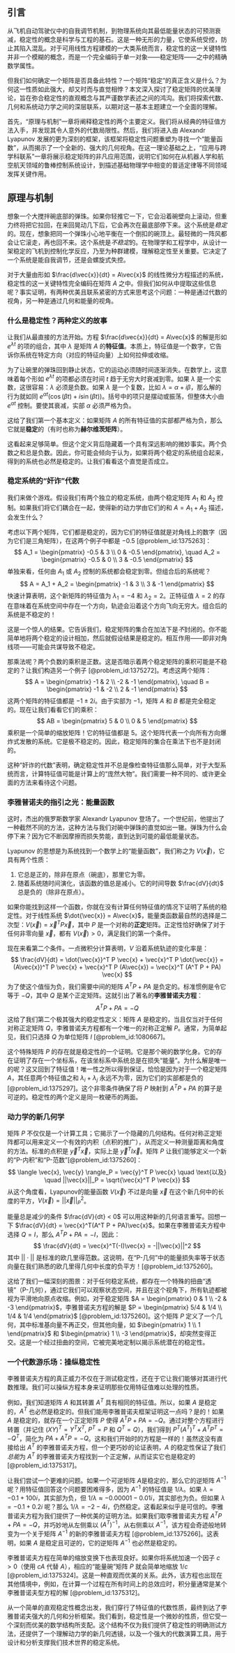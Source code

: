 ## 引言
从飞机自动驾驶仪中的自我调节机制，到物理系统向其最低能量状态的可预测衰减，稳定性的概念是科学与工程的基石。这是一种无形的力量，它使系统受控，防止其陷入混乱。对于可用线性方程建模的一大类系统而言，稳定性的这一关键特性并非一个模糊的概念，而是一个完全编码于单一对象——稳定矩阵——之中的精确数学属性。

但我们如何确定一个矩阵是否具备此特性？一个矩阵“稳定”的真正含义是什么？为何这一性质如此强大，却又时而与直觉相悖？本文深入探讨了稳定矩阵的优美理论，旨在弥合稳定性的直观概念与其严谨数学表述之间的鸿沟。我们将探索代数、几何和系统动力学之间的深层联系，以期对这一基本主题建立一个全面的理解。

首先，“原理与机制”一章将阐释稳定性的两个主要定义。我们将从经典的特征值方法入手，并发现其令人意外的代数局限性。然后，我们将进入由 Alexandr Lyapunov 发展的更为深刻的框架，该框架将稳定性问题重塑为寻找一个“能量函数”，从而揭示了一个全新的、强大的几何视角。在这一理论基础之上，“应用与跨学科联系”一章将展示稳定矩阵的非凡应用范围，说明它们如何在从机器人学和航空航天领域的鲁棒控制系统设计，到描述基础物理学中相变的普适定律等不同领域发挥关键作用。

## 原理与机制

想象一个大搅拌碗底部的弹珠。如果你轻推它一下，它会沿着碗壁向上滚动，但重力终将把它拉回，在来回晃动几下后，它会再次在最底部停下来。这个系统是*稳定*的。现在，想象把同一个弹珠小心地平衡在一个倒扣的碗顶上。最轻微的一阵风都会让它滚走，再也回不来。这个系统是*不稳定*的。在物理学和工程学中，从设计一架稳定的飞机到控制化学反应，乃至为种群建模，理解稳定性至关重要。它决定了一个系统是能自我调节，还是会螺旋式失控。

对于大量由形如 $\frac{d\vec{x}}{dt} = A\vec{x}$ 的线性微分方程描述的系统，稳定性的这一关键特性完全编码在矩阵 $A$ 之中。但我们如何从中提取这些信息呢？事实证明，有两种优美且联系紧密的方式来思考这个问题：一种是通过代数的视角，另一种是通过几何和能量的视角。

### 什么是稳定性？两种定义的故事

让我们从最直接的方法开始。方程 $\frac{d\vec{x}}{dt} = A\vec{x}$ 的解是形如 $e^{\lambda t}$ 的项的组合，其中 $\lambda$ 是矩阵 $A$ 的**特征值**。本质上，特征值是一个数字，它告诉你系统在特定方向（对应的特征向量）上如何拉伸或收缩。

为了让碗里的弹珠回到静止状态，它的运动必须随时间逐渐消失。在数学上，这意味着每个形如 $e^{\lambda t}$ 的项都必须在时间 $t$ 趋于无穷大时衰减到零。如果 $\lambda$ 是一个实数，这很容易：$\lambda$ 必须是负数。如果 $\lambda$ 是一个复数，比如 $\lambda = \alpha + i\beta$，那么解的行为就如同 $e^{\alpha t}(\cos(\beta t) + i\sin(\beta t))$。括号中的项只是摆动或振荡，但整体大小由 $e^{\alpha t}$ 控制。要使其衰减，实部 $\alpha$ 必须严格为负。

这给了我们第一个基本定义：如果矩阵 $A$ 的所有特征值的实部都严格为负，那么它就是**稳定**的（有时也称为**赫尔维茨矩阵**）。

这看起来足够简单。但这个定义背后隐藏着一个具有深远影响的微妙事实。两个负数之和总是负数。因此，你可能会倾向于认为，如果将两个稳定的系统组合起来，得到的系统也必然是稳定的。让我们看看这个直觉是否成立。

### 稳定系统的“奸诈”代数

我们来做个游戏。假设我们有两个独立的稳定系统，由两个稳定矩阵 $A_1$ 和 $A_2$ 控制。如果我们将它们耦合在一起，使得新的动力学由它们的和 $A = A_1 + A_2$ 描述，会发生什么？

考虑以下两个矩阵，它们都是稳定的，因为它们的特征值就是对角线上的数字（因为它们是三角矩阵），在这两个例子中都是 $-0.5$ [@problem_id:1375263]：
$$
A_1 = \begin{pmatrix} -0.5 & 3 \\ 0 & -0.5 \end{pmatrix}, \quad A_2 = \begin{pmatrix} -0.5 & 0 \\ 3 & -0.5 \end{pmatrix}
$$
单独来看，任何由 $A_1$ 或 $A_2$ 控制的系统都会稳定到零。但组合后的系统呢？
$$
A = A_1 + A_2 = \begin{pmatrix} -1 & 3 \\ 3 & -1 \end{pmatrix}
$$
快速计算表明，这个新矩阵的特征值为 $\lambda_1 = -4$ 和 $\lambda_2 = 2$。正特征值 $\lambda=2$ 的存在意味着在系统空间中存在一个方向，轨迹会沿着这个方向飞向无穷大。组合后的系统是不稳定的！

这是一个惊人的结果。它告诉我们，稳定矩阵的集合在加法下是*不*封闭的。你不能简单地将两个稳定的设计相加，然后就假设结果是稳定的。相互作用——即非对角线项——可能会共谋导致不稳定。

那乘法呢？两个负数的乘积是正数。这是否暗示着两个稳定矩阵的乘积可能是不稳定的？让我们构造另一个例子 [@problem_id:1375272]。考虑这两个矩阵：
$$
A = \begin{pmatrix} -1 & 2 \\ -2 & -1 \end{pmatrix}, \quad B = \begin{pmatrix} -1 & -2 \\ 2 & -1 \end{pmatrix}
$$
这两个矩阵的特征值都是 $-1 \pm 2i$。由于实部为 $-1$，矩阵 $A$ 和 $B$ 都是完全稳定的。现在让我们看看它们的乘积：
$$
AB = \begin{pmatrix} 5 & 0 \\ 0 & 5 \end{pmatrix}
$$
乘积是一个简单的缩放矩阵！它的特征值都是 $5$。这个矩阵代表一个向所有方向爆炸式发散的系统。它是极不稳定的。因此，稳定矩阵的集合在乘法下也不是封闭的。

这种“奸诈的代数”表明，确定稳定性并不总是像检查特征值那么简单，对于大型系统而言，计算特征值可能是计算上的“庞然大物”。我们需要一种不同的、或许更全面的方法来看待这个问题。

### 李雅普诺夫的指引之光：能量函数

这时，杰出的俄罗斯数学家 Alexandr Lyapunov 登场了。一个世纪前，他提出了一种截然不同的方法，这种方法与我们对碗中弹珠的直觉如出一辙。弹珠为什么会停下来？因为它不断因摩擦而损失势能，直到达到可能的最低能量状态。

Lyapunov 的思想是为系统找到一个数学上的“能量函数”，我们称之为 $V(\vec{x})$，它具有两个性质：
1.  它总是正的，除非在原点（碗底），那里它为零。
2.  随着系统随时间演化，该函数的值总是减小。它的时间导数 $\frac{dV}{dt}$ 总是负的（除非在原点）。

如果你能找到这样一个函数，你就在没有计算任何特征值的情况下证明了系统的稳定性。对于线性系统 $\dot{\vec{x}} = A\vec{x}$，能量类函数最自然的选择是二次型：$V(\vec{x}) = \vec{x}^T P \vec{x}$，其中 $P$ 是一个对称的**正定**矩阵。正定性恰好确保了对于任何非零向量 $\vec{x}$，都有 $V(\vec{x}) > 0$，满足我们的第一个条件。

现在来看第二个条件。一点微积分计算表明，$V$ 沿着系统轨迹的变化率是：
$$
\frac{dV}{dt} = \dot{\vec{x}}^T P \vec{x} + \vec{x}^T P \dot{\vec{x}} = (A\vec{x})^T P \vec{x} + \vec{x}^T P (A\vec{x}) = \vec{x}^T (A^T P + PA) \vec{x}
$$
为了使这个值恒为负，我们需要中间的矩阵 $A^T P + PA$ 是负定的。标准惯例是令它等于 $-Q$，其中 $Q$ 是某个正定矩阵。这就引出了著名的**李雅普诺夫方程**：
$$
A^T P + P A = -Q
$$
这给了我们第二个极其强大的稳定性定义：矩阵 $A$ 是稳定的，当且仅当对于任何对称正定矩阵 $Q$，李雅普诺夫方程都有一个唯一的对称正定解 $P$。通常，为简单起见，我们只选择 $Q$ 为单位矩阵 $I$ [@problem_id:1080667]。

这个特殊矩阵 $P$ 的存在就是稳定性的一个证明。它是那个碗的数学化身。它的存在证明了存在一个坐标系，在该坐标系中系统总是在损失“能量”。为什么解是唯一的呢？这又回到了特征值！唯一性之所以得到保证，恰恰是因为对于一个稳定矩阵 $A$，其任意两个特征值之和 $\lambda_i + \lambda_j$ 永远不为零，因为它们的实部都是负的 [@problem_id:1375297]。这个非零条件确保了将 $P$ 映射到 $A^TP+PA$ 的算子是可逆的。稳定性的两个定义是同一枚硬币的两面。

### 动力学的新几何学

矩阵 $P$ 不仅仅是一个计算工具；它揭示了一个隐藏的几何结构。任何对称正定矩阵都可以用来定义一个有效的内积（点积的推广），从而定义一种测量距离和角度的方法。标准的点积是 $\vec{y}^T \vec{x}$，实际上是 $\vec{y}^T I \vec{x}$。矩阵 $P$ 让我们能够定义一个新的“P-内积”和“P-范数”[@problem_id:1375260]：
$$
\langle \vec{x}, \vec{y} \rangle_P = \vec{y}^T P \vec{x} \quad \text{以及} \quad ||\vec{x}||_P = \sqrt{\vec{x}^T P \vec{x}}
$$
从这个角度看，Lyapunov的能量函数 $V(\vec{x})$ 不过是向量 $\vec{x}$ 在这个新几何中的长度的平方，$V(\vec{x}) = ||\vec{x}||_P^2$。

能量总是减少的条件 $\frac{dV}{dt} < 0$ 可以用这种新的几何语言重写。回想一下 $\frac{dV}{dt} = \vec{x}^T(A^T P + PA)\vec{x}$。如果在李雅普诺夫方程中选择 $Q=I$，那么 $A^T P + PA = -I$，因此：
$$
\frac{dV}{dt} = \vec{x}^T(-I)\vec{x} = -||\vec{x}||^2
$$
其中 $||\cdot||$ 是标准的欧几里得范数。这说明，在“P-几何”中的能量损失率等于状态向量在我们熟悉的欧几里得几何中长度的负平方！[@problem_id:1375260]。

这给了我们一幅深刻的图景：对于任何稳定系统，都存在一个特殊的扭曲“透镜”（P-几何），通过它我们可以观察状态空间，并且在这个视角下，所有轨迹都被视为平滑地向原点收缩。例如，对于稳定矩阵 $A = \begin{pmatrix} 0 & 1 \\ -2 & -3 \end{pmatrix}$，李雅普诺夫方程的解是 $P = \begin{pmatrix} 5/4 & 1/4 \\ 1/4 & 1/4 \end{pmatrix}$ [@problem_id:1375260]。这个矩阵 $P$ 定义了一个几何，其中标准基向量不再正交，但其他向量，如 $\begin{pmatrix} 1 \\ 1 \end{pmatrix}$ 和 $\begin{pmatrix} 1 \\ -3 \end{pmatrix}$，却突然变得正交。这是一个经过扭曲的空间，它被完美地定制以揭示系统潜在的稳定性。

### 一个代数游乐场：操纵稳定性

李雅普诺夫方程的真正威力不仅在于测试稳定性，还在于它让我们能够对其进行代数推理。我们可以操纵方程本身来证明那些仅用特征值难以处理的性质。

例如，我们知道矩阵 $A$ 和其转置 $A^T$ 具有相同的特征值。所以，如果 $A$ 是稳定的，$A^T$ 也必然是稳定的。但我们能用李雅普诺夫框架证明这一点吗？是的！如果 $A$ 是稳定的，就存在一个正定矩阵 $P$ 使得 $A^T P + PA = -Q$。通过对整个方程进行转置（并记住 $(XY)^T = Y^T X^T$, $P^T=P$ 和 $Q^T=Q$），我们得到 $P^T(A^T)^T + A^T P^T = -Q^T$，简化为 $PA + A^T P = -Q$。这和我们开始时的方程是一样的！虽然这没有直接给出 $A^T$ 的李雅普诺夫方程，但一个更巧妙的论证表明，$A$ 的稳定性保证了我们*总能*为 $A^T$ 的李雅普诺夫方程找到一个正定解，从而证实它也是稳定的 [@problem_id:1375317]。

让我们尝试一个更难的问题。如果一个可逆矩阵 $A$是稳定的，那么它的逆矩阵 $A^{-1}$ 呢？用特征值回答这个问题要困难得多，因为 $A^{-1}$ 的特征值是 $1/\lambda$。如果 $\lambda = -0.1 + 100i$，其实部为负，但 $1/\lambda \approx -0.00001 - 0.01i$，其实部也为负。但如果 $\lambda = -0.1 + 0.2i$ 呢？那么 $1/\lambda = -2 - 4i$，仍然稳定。这看起来似乎是可信的。李雅普诺夫方程为我们提供了一种优美的证明方法。如果我们取李雅普诺夫方程 $A^T P + PA = -Q$，并巧妙地从左侧乘以 $(A^T)^{-1}$，从右侧乘以 $A^{-1}$，该方程会奇迹般地转变为一个关于矩阵 $A^{-1}$ 的新的李雅普诺夫方程 [@problem_id:1375266]。这表明，如果 $A$ 是稳定且可逆的，它的逆矩阵 $A^{-1}$ 也必然是稳定的。

李雅普诺夫方程在简单的缩放变换下也表现良好。如果你将系统加速一个因子 $c > 0$（使用 $cA$ 代替 $A$），相应的“能量碗”矩阵 $P$ 就会简单地缩放 $1/c$ [@problem_id:1375324]。这是一种直观而优美的关系。此外，该方程也出现在其他情境中，例如，在计算一个过程在所有时间上的总效应时，积分量通常是某个李雅普诺夫型方程的解 [@problem_id:1375312]。

从一个简单的直观稳定性概念出发，我们穿行了特征值的代数性质，最终到达了李雅普诺夫强大的几何和分析框架。我们看到，稳定性是一个微妙的性质，但它受一个深刻而优美的数学结构所支配。这个结构不仅为我们提供了稳定性的明确测试方法，还提供了一个理解动力学的新几何透镜，以及一个强大的代数演算工具，用于设计和分析支撑我们技术世界的稳定系统。


